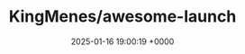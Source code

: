 ---
title: "KingMenes/awesome-launch"
link: "https://github.com/KingMenes/awesome-launch"
date: "2025-01-16 19:00:19 +0000"
description: "A directory for free and friendly communities to get eyes on your side projects!"
category: "github"
---